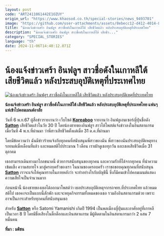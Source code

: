 ```yaml
---
layout: post
code: "ART2411061442E1OZUY"
origin_url: "https://www.khaosod.co.th/special-stories/news_9493701"
image: "https://github.com/user-attachments/assets/8ebecc12-d412-4014-8eb3-9ebe667b6d60"
title: "น้องแจ้งข่าวเศร้า อินฟลูฯ สาวชื่อดังในเกาหลีใต้ เสียชีวิตแล้ว หลังประสบอุบัติเหตุที่ประเทศไทย"
description: "น้องแจ้งข่าวเศร้า อินฟลูฯ สาวชื่อดังในเกาหลีใต้ เสียชีว..."
category: "SPECIAL_STORIES"
language: "th"
date: 2024-11-06T14:48:12.071Z
---
```


# น้องแจ้งข่าวเศร้า อินฟลูฯ สาวชื่อดังในเกาหลีใต้ เสียชีวิตแล้ว หลังประสบอุบัติเหตุที่ประเทศไทย

[![น้องแจ้งข่าวเศร้า อินฟลูฯ สาวชื่อดังในเกาหลีใต้ เสียชีวิตแล้ว หลังประสบอุบัติเหตุที่ประเทศไทย](https://www.khaosod.co.th/wpapp/uploads/2024/11/influuenser.jpg "น้องแจ้งข่าวเศร้า อินฟลูฯ สาวชื่อดังในเกาหลีใต้ เสียชีวิตแล้ว หลังประสบอุบัติเหตุที่ประเทศไทย")](https://www.khaosod.co.th/wpapp/uploads/2024/11/influuenser.jpg)

**น้องแจ้งข่าวเศร้า อินฟลูฯ สาวชื่อดังในเกาหลีใต้ เสียชีวิตแล้ว หลังประสบอุบัติเหตุที่ประเทศไทย แฟนๆ แห่เข้าไปคอมเมนต์อาลัย**

วันที่ 6 พ.ย.67 ผู้สื่อข่าวรายงานว่า เว็บไซต์ **[Koreaboo](https://www.koreaboo.com/news/popular-influencer-passes-away-after-motorcycle-accident/?fbclid=IwY2xjawGYSKRleHRuA2FlbQIxMQABHa6ALW_DXnqzAq3O63P66kl1AxsJHnzMT2yMva7Oox6KZ--ZU2plySV1xA_aem_XmRdctkPguDeyBoGP30yqw)** รายงานว่า อินฟลูเอนเซอร์ญี่ปุ่นชื่อดัง **[Satton](https://www.instagram.com/satton_korean101/)** เสียชีวิตแล้วในวัย 30 ปี โดยน้องชายของอินฟลูฯ สาวได้โพสต์แจ้งข่าวลงในอินสตาแกรมเมื่อวันที่ 4 พ.ย.ที่ผ่านมา ว่าพี่สาวเสียชีวิตตั้งแต่เมื่อ 31 ต.ค.ที่ผ่านมา

โดยมีข้อความว่า ฉันมีข่าวร้ายแจ้งกับทุกคนที่สนับสนุนพี่สาวของฉัน พี่สาวของฉันประสบอุบัติเหตุทางรถยนต์เมื่อเดือนที่แล้ว และหมดสติไปประมาณ 1 เดือน เราเฝ้าดูเธอทุกวัน และเธอเสียชีวิตเมื่อ 31 ตุลาคม

เธอสามารถเดินทางมาไกลขนาดนี้ ด้วยการสนับสนุนของทุกคน และความรักที่ได้จากทุกคน ที่นำความเข้มแข็ง ความสบายใจ มาสู่ครอบครัวของเรา ในนามของครอบครัว เราขอขอบคุณทุกคนที่สนับสนุน **[Satton](https://www.instagram.com/satton_korean101/)** เราจะแจ้งให้คุณทราบในภายหลังว่า จะทำอย่างไรกับบัญชีนี้ ซึ่งก็มีคนเข้าไปคอมเมนต์แสดงความเสียใจเป็นจำนวนมาก

ก่อนหน้านี้ น้องชายของเธอได้ออกมาโพสต์ว่า เธอประสบอุบัติเหตุจากรถจยย.ที่ประเทศไทย แล้วหมดสติไป เธอคงจะเป็นแบบนี้สักพัก และจะหยุดกิจกรรมทั้งหมดของเธอ รวมถึงอินสตาแกรมด้วย เพราะอาจเป็นภาระสำหรับทุกคนที่สนับสนุนเธอ

สำหรับ **[Satton](https://www.instagram.com/satton_korean101/)** หรือ Satomi Yamanishi เกิดปี 1994 เป็นพลเมืองญี่ปุ่นและอาศัยอยู่ที่เกาหลีเป็นเวลา 8 ปี โดยมีชื่อเสียงในติ๊กต็อกและอินสตาแกรม มีผู้ติดตามในอินสตาแกรมกว่า 2 แสน 7 หมื่นคน

**ที่มา : มติชน**